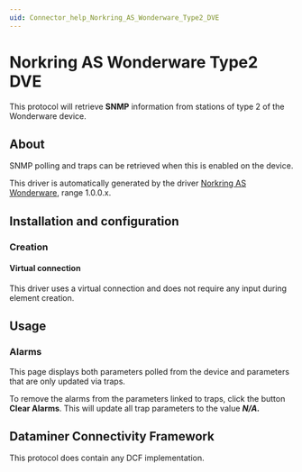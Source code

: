 ```yaml
---
uid: Connector_help_Norkring_AS_Wonderware_Type2_DVE
---
```


# Norkring AS Wonderware Type2 DVE

This protocol will retrieve **SNMP** information from stations of type 2 of the Wonderware device.

## About

SNMP polling and traps can be retrieved when this is enabled on the device.

This driver is automatically generated by the driver [Norkring AS Wonderware](xref:Connector_help_Norkring_AS_Wonderware), range 1.0.0.x.

## Installation and configuration

### Creation

#### Virtual connection

This driver uses a virtual connection and does not require any input during element creation.

## Usage

### Alarms

This page displays both parameters polled from the device and parameters that are only updated via traps.

To remove the alarms from the parameters linked to traps, click the button **Clear Alarms**. This will update all trap parameters to the value ***N/A.***

## Dataminer Connectivity Framework

This protocol does contain any DCF implementation.
